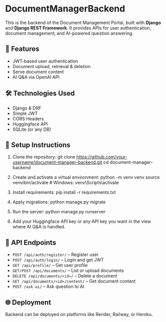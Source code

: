 # DocumentManagerBackend
This is the backend of the Document Management Portal, built with **Django** and **Django REST Framework**. It provides APIs for user authentication, document management, and AI-powered question answering.

## 🔑 Features

- JWT-based user authentication
- Document upload, retrieval & deletion
- Serve document content
- AI Q&A via OpenAI API

## 🛠️ Technologies Used

- Django & DRF
- Simple JWT
- CORS Headers
- Huggingface API
- SQLite (or any DB)

## 🔧 Setup Instructions

1. Clone the repository:
   git clone https://github.com/your-username/document-manager-backend.git
   cd document-manager-backend

2. Create and activate a virtual environment:
   python -m venv venv
   source venv/bin/activate # Windows: venv\Scripts\activate

3. Install requirements:
   pip install -r requirements.txt

4. Apply migrations:
   python manage.py migrate

5. Run the server:
   python manage.py runserver

6. Add your Huggingface API key or any API key you want in the view where AI Q&A is handled.

## 🚀 API Endpoints

- `POST /api/auth/register/` – Register user  
- `POST /api/auth/login/` – Login and get JWT  
- `GET /api/profile/` – Get user profile  
- `GET/POST /api/documents/` – List or upload documents  
- `DELETE /api/documents/<id>/` – Delete a document  
- `GET /api/documents/<id>/content/` – Get document content  
- `POST /ask-ai/` – Ask question to AI

## 🌐 Deployment

Backend can be deployed on platforms like Render, Railway, or Heroku.

